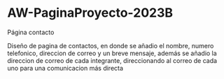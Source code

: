 # AW-PaginaProyecto-2023B

Página contacto

Diseño de pagina de contactos, en donde se añadio el nombre, numero telefonico, direccion de correo y un breve mensaje, 
además se añadio la direccion de correo de cada integrante, direccionando al correo de cada uno para una comunicacion más 
directa

